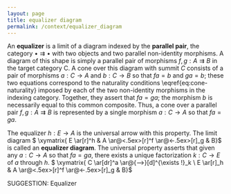 ```yaml
---
layout: page
title: equalizer diagram
permalink: /context/equalizer_diagram
---
```

 An **equalizer** is a limit of a diagram indexed by the **parallel pair**, the category $\bullet \rightrightarrows \bullet$ with two objects and two parallel non-identity morphisms. A diagram of this shape is simply a parallel pair of morphisms $f,g : A \rightrightarrows B$ in the target category $\mathsf{C}$. A cone over this diagram with summit $C$ consists of a pair of morphisms $a : C \to A$ and $b : C \to B$ so that $fa = b$ and $ga = b$; these two equations correspond to the naturality conditions \eqref{eq:cone-naturality} imposed by each of the two non-identity morphisms in the indexing category. Together, they assert that $fa = ga$; the morphism $b$ is necessarily equal to this common composite. Thus, a cone over a parallel pair $f,g : A \rightrightarrows B$ is represented by a single morphism $a : C \to A$ so that $fa = ga$.

The equalizer $h : E \to A$ is the universal arrow with this property. The limit diagram
$ \xymatrix{  E \ar[r]^h & A \ar@<.5ex>[r]^f \ar@<-.5ex>[r]_g & B}$ is  called an **equalizer diagram**. The universal property asserts that given any $a : C \to A$ so that $fa = ga$, there exists a unique factorization $k : C \to E$ of $a$ through $h$.
$ \xymatrix{ C \ar[dr]^a \ar@{-->}[d]^{\exists !}_k \\ E \ar[r]_h & A \ar@<.5ex>[r]^f \ar@<-.5ex>[r]_g & B}$


SUGGESTION: Equalizer